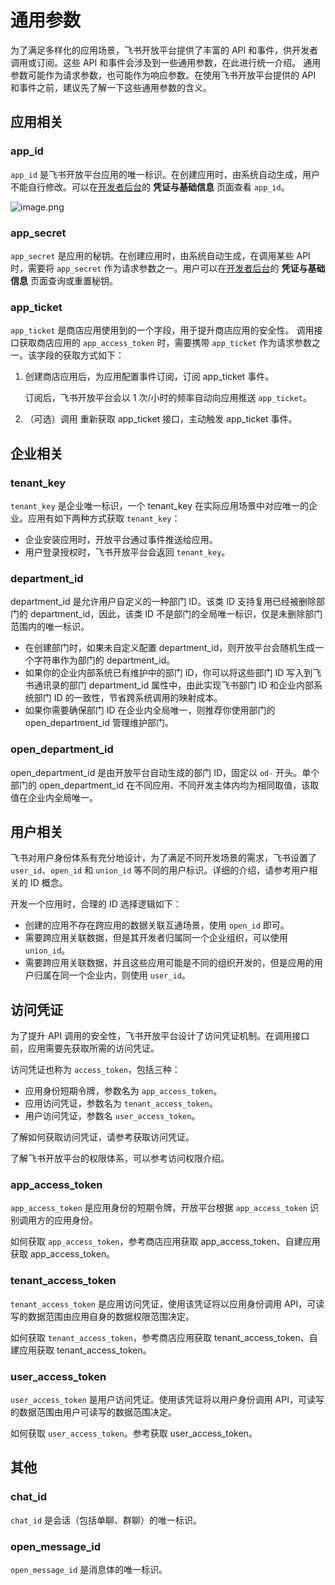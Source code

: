 # 通用参数
为了满足多样化的应用场景，飞书开放平台提供了丰富的 API 和事件，供开发者调用或订阅。这些 API 和事件会涉及到一些通用参数，在此进行统一介绍。
通用参数可能作为请求参数，也可能作为响应参数。在使用飞书开放平台提供的 API 和事件之前，建议先了解一下这些通用参数的含义。
## 应用相关

### app_id

`app_id` 是飞书开放平台应用的唯一标识。在创建应用时，由系统自动生成，用户不能自行修改。可以在[开发者后台](https://open.feishu.cn/app)的 **凭证与基础信息** 页面查看 `app_id`。

![image.png](//sf3-cn.feishucdn.com/obj/open-platform-opendoc/75a323a2311bf02b984645398d9a04f4_IzV8lIb35K.png?height=524&lazyload=true&maxWidth=600&width=3594)

### app_secret

`app_secret` 是应用的秘钥。在创建应用时，由系统自动生成，在调用某些 API 时，需要将 `app_secret` 作为请求参数之一。用户可以在[开发者后台](http://www.feishu.cn/admin)的 **凭证与基础信息** 页面查询或重置秘钥。

### app_ticket

`app_ticket` 是商店应用使用到的一个字段，用于提升商店应用的安全性。
调用接口获取商店应用的 `app_access_token` 时，需要携带 `app_ticket` 作为请求参数之一。该字段的获取方式如下：

1. 创建商店应用后，为应用配置事件订阅，订阅 app_ticket 事件。

	订阅后，飞书开放平台会以 1 次/小时的频率自动向应用推送 `app_ticket`。
    
2. （可选）调用 重新获取 app_ticket 接口，主动触发 app_ticket 事件。


## 企业相关

### tenant_key

`tenant_key` 是企业唯一标识，一个 tenant_key 在实际应用场景中对应唯一的企业。应用有如下两种方式获取 `tenant_key`：
- 企业安装应用时，开放平台通过事件推送给应用。
- 用户登录授权时，飞书开放平台会返回 `tenant_key`。

### department_id

department_id 是允许用户自定义的一种部门 ID。该类 ID 支持复用已经被删除部门的 department_id，因此，该类 ID 不是部门的全局唯一标识，仅是未删除部门范围内的唯一标识。

- 在创建部门时，如果未自定义配置 department_id，则开放平台会随机生成一个字符串作为部门的 department_id。
- 如果你的企业内部系统已有维护中的部门 ID，你可以将这些部门 ID 写入到飞书通讯录的部门 department_id 属性中，由此实现飞书部门 ID 和企业内部系统部门 ID 的一致性，节省跨系统调用的映射成本。
- 如果你需要确保部门 ID 在企业内全局唯一，则推荐你使用部门的 open_department_id 管理维护部门。


### open_department_id

open_department_id 是由开放平台自动生成的部门 ID，固定以 `od-` 开头。单个部门的 open_department_id 在不同应用、不同开发主体内均为相同取值，该取值在企业内全局唯一。

## 用户相关

飞书对用户身份体系有充分地设计，为了满足不同开发场景的需求，飞书设置了 `user_id`、`open_id` 和 `union_id` 等不同的用户标识。详细的介绍，请参考用户相关的 ID 概念。

开发一个应用时，合理的 ID 选择逻辑如下：
- 创建的应用不存在跨应用的数据关联互通场景，使用 `open_id` 即可。
- 需要跨应用关联数据，但是其开发者归属同一个企业组织，可以使用 `union_id`。
- 需要跨应用关联数据，并且这些应用可能是不同的组织开发的，但是应用的用户归属在同一个企业内，则使用 `user_id`。

## 访问凭证

为了提升 API 调用的安全性，飞书开放平台设计了访问凭证机制。在调用接口前，应用需要先获取所需的访问凭证。

访问凭证也称为 `access_token`，包括三种：
- 应用身份短期令牌，参数名为 `app_access_token`。
- 应用访问凭证，参数名为 `tenant_access_token`。
- 用户访问凭证，参数名 `user_access_token`。


了解如何获取访问凭证，请参考获取访问凭证。

了解飞书开放平台的权限体系，可以参考访问权限介绍。

### app_access_token

`app_access_token` 是应用身份的短期令牌，开放平台根据 `app_access_token` 识别调用方的应用身份。

如何获取 `app_access_token`，参考商店应用获取 app_access_token、自建应用获取 app_access_token。

### tenant_access_token

`tenant_access_token` 是应用访问凭证，使用该凭证将以应用身份调用 API，可读写的数据范围由应用自身的数据权限范围决定。

如何获取 `tenant_access_token`，参考商店应用获取 tenant_access_token、自建应用获取 tenant_access_token。

### user_access_token

`user_access_token` 是用户访问凭证。使用该凭证将以用户身份调用 API，可读写的数据范围由用户可读写的数据范围决定。

如何获取 `user_access_token`。参考获取 user_access_token。


## 其他

### chat_id

`chat_id` 是会话（包括单聊、群聊）的唯一标识。

### open_message_id

`open_message_id` 是消息体的唯一标识。
